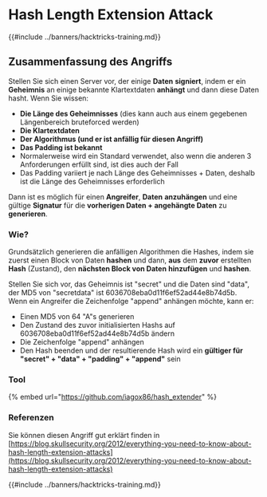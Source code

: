 # Hash Length Extension Attack

{{#include ../banners/hacktricks-training.md}}

## Zusammenfassung des Angriffs

Stellen Sie sich einen Server vor, der einige **Daten** **signiert**, indem er ein **Geheimnis** an einige bekannte Klartextdaten **anhängt** und dann diese Daten hasht. Wenn Sie wissen:

- **Die Länge des Geheimnisses** (dies kann auch aus einem gegebenen Längenbereich bruteforced werden)
- **Die Klartextdaten**
- **Der Algorithmus (und er ist anfällig für diesen Angriff)**
- **Das Padding ist bekannt**
- Normalerweise wird ein Standard verwendet, also wenn die anderen 3 Anforderungen erfüllt sind, ist dies auch der Fall
- Das Padding variiert je nach Länge des Geheimnisses + Daten, deshalb ist die Länge des Geheimnisses erforderlich

Dann ist es möglich für einen **Angreifer**, **Daten** **anzuhängen** und eine gültige **Signatur** für die **vorherigen Daten + angehängte Daten** zu **generieren**.

### Wie?

Grundsätzlich generieren die anfälligen Algorithmen die Hashes, indem sie zuerst einen Block von Daten **hashen** und dann, **aus** dem **zuvor** erstellten **Hash** (Zustand), den **nächsten Block von Daten** **hinzufügen** und **hashen**.

Stellen Sie sich vor, das Geheimnis ist "secret" und die Daten sind "data", der MD5 von "secretdata" ist 6036708eba0d11f6ef52ad44e8b74d5b.\
Wenn ein Angreifer die Zeichenfolge "append" anhängen möchte, kann er:

- Einen MD5 von 64 "A"s generieren
- Den Zustand des zuvor initialisierten Hashs auf 6036708eba0d11f6ef52ad44e8b74d5b ändern
- Die Zeichenfolge "append" anhängen
- Den Hash beenden und der resultierende Hash wird ein **gültiger für "secret" + "data" + "padding" + "append"** sein

### **Tool**

{% embed url="https://github.com/iagox86/hash_extender" %}

### Referenzen

Sie können diesen Angriff gut erklärt finden in [https://blog.skullsecurity.org/2012/everything-you-need-to-know-about-hash-length-extension-attacks](https://blog.skullsecurity.org/2012/everything-you-need-to-know-about-hash-length-extension-attacks)

{{#include ../banners/hacktricks-training.md}}
